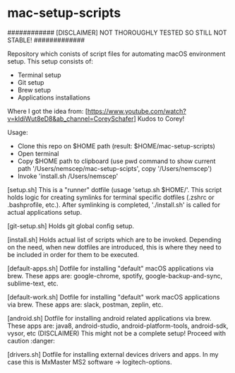 # mac-setup-scripts

############
[DISCLAIMER] NOT THOROUGHLY TESTED SO STILL NOT STABLE!
#############

Repository which conists of script files for automating macOS environment setup. 
This setup consists of:
- Terminal setup
- Git setup
- Brew setup
- Applications installations

Where I got the idea from: [https://www.youtube.com/watch?v=kIdiWut8eD8&ab_channel=CoreySchafer]
Kudos to Corey!

Usage:
- Clone this repo on $HOME path (result: $HOME/mac-setup-scripts)
- Open terminal
- Copy $HOME path to clipboard (use pwd command to show current path '/Users/nemscep/mac-setup-scipts', copy '/Users/nemscep')
- Invoke 'install.sh /Users/nemscep'

[setup.sh] 
This is a "runner" dotfile (usage 'setup.sh $HOME/'. 
This script holds logic for creating symlinks for terminal specific dotfiles (.zshrc or .bashprofile, etc.).
After symlinking is completed, './install.sh' is called for actual applications setup.

[git-setup.sh] 
Holds git global config setup.

[install.sh] 
Holds actual list of scripts which are to be invoked.
Depending on the need, when new dotfiles are introduced, this is where they need to be included in order for them to be executed. 

[default-apps.sh] 
Dotfile for installing "default" macOS applications via brew. 
These apps are: google-chrome, spotify, google-backup-and-sync, sublime-text, etc.

[default-work.sh]
Dotfile for installing "default" work macOS applications via brew.
These apps are: slack, postman, zeplin, etc.

[android.sh]
Dotfile for installing android related applications via brew.
These apps are: java8, android-studio, android-platform-tools, android-sdk, vysor, etc
(DISCLAIMER) This might not be a complete setup! Proceed with caution :danger:

[drivers.sh]
Dotfile for installing external devices drivers and apps.
In my case this is MxMaster MS2 software -> logitech-options.

